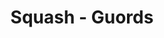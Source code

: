---
title: Squash - Guords
price: $73.25
description: Aenean lectus. Pellentesque eget nunc. Donec quis orci eget orci vehicula condimentum.
image: https://dummyimage.com/100x250.png/cc0000/ffffff
---
